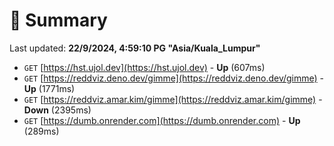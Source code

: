 # 📖 Summary
Last updated: **22/9/2024, 4:59:10 PG "Asia/Kuala_Lumpur"**

- `GET` [https://hst.ujol.dev](https://hst.ujol.dev) - **Up** (607ms)
- `GET` [https://reddviz.deno.dev/gimme](https://reddviz.deno.dev/gimme) - **Up** (1771ms)
- `GET` [https://reddviz.amar.kim/gimme](https://reddviz.amar.kim/gimme) - **Down** (2395ms)
- `GET` [https://dumb.onrender.com](https://dumb.onrender.com) - **Up** (289ms)
